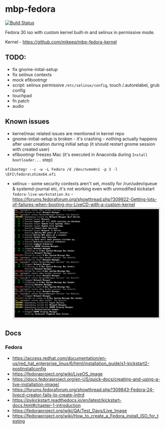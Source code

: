 # mbp-fedora
[![Build Status](https://travis-ci.com/mikeeq/mbp-fedora.svg?branch=master)](https://travis-ci.com/mikeeq/mbp-fedora)

Fedora 30 iso with custom kernel built-in and selinux in permissive mode.

Kernel - <https://github.com/mikeeq/mbp-fedora-kernel>

## TODO:

- fix gnome-inital-setup
- fix selinux contexts
- mock efibootmgr
- script: selinux permissive `/etc/selinux/config`, touch /.autorelabel, grub config
- touchpad
- fn patch
- audio

## Known issues

- kernel/mac related issues are mentioned in kernel repo
- gnome-initial-setup is broken - it's crashing - nothing actually happens after user creation during initial setup (it should restart gnome session with created user)
- efibootmgr freezes Mac (it's executed in Anaconda during `Install bootloader...` step)

```
efibootmgr --c -w -L Fedora /d /dev/nvme0n1 -p 3 -l \EFI\fedora\shimx64.efi
```

- selinux - some security contexts aren't set, mostly for /run/udev/queue & systemd-journal etc, it's not working even with unmodified kickstart `fedora-live-workstation.ks`  - <https://forums.fedoraforum.org/showthread.php?309922-Getting-lots-of-failures-when-booting-my-LiveCD-with-a-custom-kernel>
![selinux issue](screenshots/selinux.png)

## Docs

### Fedora

- <https://access.redhat.com/documentation/en-us/red_hat_enterprise_linux/6/html/installation_guide/s1-kickstart2-postinstallconfig>
- <https://fedoraproject.org/wiki/LiveOS_image>
- <https://docs.fedoraproject.org/en-US/quick-docs/creating-and-using-a-live-installation-image/>
- <https://forums.fedoraforum.org/showthread.php?309843-Fedora-24-livecd-creator-fails-to-create-initrd>
- <https://pykickstart.readthedocs.io/en/latest/kickstart-docs.html#chapter-1-introduction>
- <https://fedoraproject.org/wiki/QA/Test_Days/Live_Image>
- <https://fedoraproject.org/wiki/How_to_create_a_Fedora_install_ISO_for_testing>
